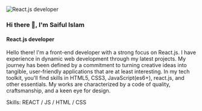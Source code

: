 ![React.js developer](https://media.licdn.com/dms/image/D5616AQGRomVuJ766AA/profile-displaybackgroundimage-shrink_350_1400/0/1702466228861?e=1707955200&v=beta&t=l823v0LUrXHsRA8bO18MEbMn6-h3XT3gDyzlFj40TmE)

### Hi there 👋, I'm Saiful Islam
#### React.js developer

Hello there! I'm a front-end developer with a strong focus on React.js. I have experience in dynamic web development through my latest projects. My journey has been defined by a commitment to turning creative ideas into tangible, user-friendly applications that are at least interesting.
In my tech toolkit, you'll find skills in HTML5, CSS3, JavaScript(es6+), react.js, and other essentials. My works are characterized by a code of quality, craftsmanship, and a keen eye for design.


Skills: REACT / JS / HTML / CSS
